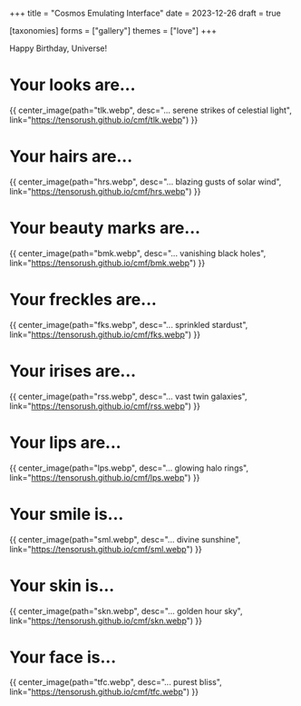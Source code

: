 +++
title = "Cosmos Emulating Interface"
date = 2023-12-26
draft = true

[taxonomies]
forms = ["gallery"]
themes = ["love"]
+++

Happy Birthday, Universe!

<!-- more -->

# **Your looks are...**

{{ center_image(path="tlk.webp", desc="... serene strikes of celestial light", link="https://tensorush.github.io/cmf/tlk.webp") }}

# **Your hairs are...**

{{ center_image(path="hrs.webp", desc="... blazing gusts of solar wind", link="https://tensorush.github.io/cmf/hrs.webp") }}

# **Your beauty marks are...**

{{ center_image(path="bmk.webp", desc="... vanishing black holes", link="https://tensorush.github.io/cmf/bmk.webp") }}

# **Your freckles are...**

{{ center_image(path="fks.webp", desc="... sprinkled stardust", link="https://tensorush.github.io/cmf/fks.webp") }}

# **Your irises are...**

{{ center_image(path="rss.webp", desc="... vast twin galaxies", link="https://tensorush.github.io/cmf/rss.webp") }}

# **Your lips are...**

{{ center_image(path="lps.webp", desc="... glowing halo rings", link="https://tensorush.github.io/cmf/lps.webp") }}

# **Your smile is...**

{{ center_image(path="sml.webp", desc="... divine sunshine", link="https://tensorush.github.io/cmf/sml.webp") }}

# **Your skin is...**

{{ center_image(path="skn.webp", desc="... golden hour sky", link="https://tensorush.github.io/cmf/skn.webp") }}

# **Your face is...**

{{ center_image(path="tfc.webp", desc="... purest bliss", link="https://tensorush.github.io/cmf/tfc.webp") }}
